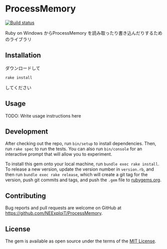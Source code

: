 # ProcessMemory
[![Build status](https://ci.appveyor.com/api/projects/status/0xv4t7vfgjmaqkav/branch/master?svg=true)](https://ci.appveyor.com/project/NEExploiT/processmemory/branch/master)

Ruby on Windows からProcessMemory を読み取ったり書き込んだりするためのライブラリ

## Installation

ダウンロードして

```
rake install
```

してください

## Usage

TODO: Write usage instructions here

## Development

After checking out the repo, run `bin/setup` to install dependencies. Then, run `rake spec` to run the tests. You can also run `bin/console` for an interactive prompt that will allow you to experiment.

To install this gem onto your local machine, run `bundle exec rake install`. To release a new version, update the version number in `version.rb`, and then run `bundle exec rake release`, which will create a git tag for the version, push git commits and tags, and push the `.gem` file to [rubygems.org](https://rubygems.org).

## Contributing

Bug reports and pull requests are welcome on GitHub at https://github.com/NEExploiT/ProcessMemory.


## License

The gem is available as open source under the terms of the [MIT License](http://opensource.org/licenses/MIT).

